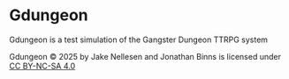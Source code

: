 # Gdungeon

Gdungeon is a test simulation of the Gangster Dungeon TTRPG system

Gdungeon © 2025 by Jake Nellesen and Jonathan Binns is licensed under [CC BY-NC-SA 4.0](https://creativecommons.org/licenses/by-nc-sa/4.0/)

